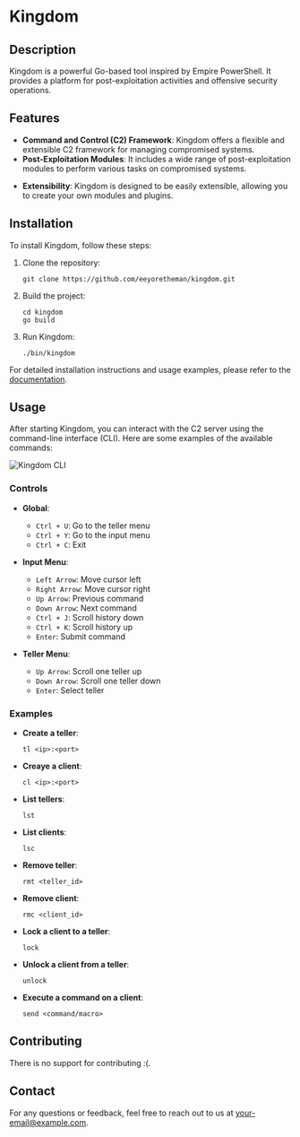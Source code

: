 # Kingdom

## Description

Kingdom is a powerful Go-based tool inspired by Empire PowerShell. It provides a platform for post-exploitation activities and offensive security operations.

## Features

- **Command and Control (C2) Framework**: Kingdom offers a flexible and extensible C2 framework for managing compromised systems.
- **Post-Exploitation Modules**: It includes a wide range of post-exploitation modules to perform various tasks on compromised systems.
<!-- - **Multi-Platform Support**: Kingdom supports multiple platforms, including Windows, Linux, and macOS. -->
<!-- - **Stealthy Operations**: It focuses on stealthy operations to evade detection and maintain persistence on compromised systems. -->
- **Extensibility**: Kingdom is designed to be easily extensible, allowing you to create your own modules and plugins.

## Installation

To install Kingdom, follow these steps:

1. Clone the repository:

    ```shell
    git clone https://github.com/eeyoretheman/kingdom.git
    ```

2. Build the project:

    ```shell
    cd kingdom
    go build
    ```

3. Run Kingdom:

    ```shell
    ./bin/kingdom
    ```

For detailed installation instructions and usage examples, please refer to the [documentation](https://github.com/eeyoretheman/kingdom/wiki).

## Usage

After starting Kingdom, you can interact with the C2 server using the command-line interface (CLI). Here are some examples of the available commands:

![Kingdom CLI](https://placehold.co/600x400)

<!--Global:
Ctrl + U - go to the teller menu
Ctrl + Y - go to the input menu
Ctrl + C - exit

Input menu:
Left arrow - Move cursor left
Right arrow - Move cursor right
Up arrow - previous command
Down arrow - next command
Ctrl + J - scroll history down
Ctrl + K - scroll history up
Enter - submit command

Teller menu:
Up arrow - scroll one teller up
Down arrow - scroll one teller down
Enter -  select teller-->

### Controls

- **Global**:
  - `Ctrl + U`: Go to the teller menu
  - `Ctrl + Y`: Go to the input menu
  - `Ctrl + C`: Exit

- **Input Menu**:
    - `Left Arrow`: Move cursor left
    - `Right Arrow`: Move cursor right
    - `Up Arrow`: Previous command
    - `Down Arrow`: Next command
    - `Ctrl + J`: Scroll history down
    - `Ctrl + K`: Scroll history up
    - `Enter`: Submit command

- **Teller Menu**:
    - `Up Arrow`: Scroll one teller up
    - `Down Arrow`: Scroll one teller down
    - `Enter`: Select teller

### Examples

- **Create a teller**:

    ```shell
    tl <ip>:<port>
    ```

- **Creaye a client**:

    ```shell
    cl <ip>:<port>
    ```

- **List tellers**:

    ```shell
    lst
    ```

- **List clients**:

    ```shell
    lsc
    ```

- **Remove teller**:

    ```shell
    rmt <teller_id>
    ```

- **Remove client**:

    ```shell
    rmc <client_id>
    ```

- **Lock a client to a teller**:

    ```shell
    lock
    ```

- **Unlock a client from a teller**:

    ```shell
    unlock
    ```

- **Execute a command on a client**:

    ```shell
    send <command/macro>
    ```

## Contributing

There is no support for contributing :(.

## Contact

For any questions or feedback, feel free to reach out to us at [your-email@example.com](mailto:your-email@example.com).
